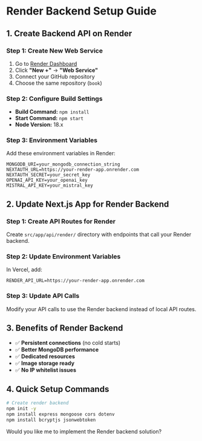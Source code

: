 # Render Backend Setup Guide

## 1. Create Backend API on Render

### Step 1: Create New Web Service
1. Go to [Render Dashboard](https://dashboard.render.com)
2. Click **"New +"** → **"Web Service"**
3. Connect your GitHub repository
4. Choose the same repository (`book`)

### Step 2: Configure Build Settings
- **Build Command:** `npm install`
- **Start Command:** `npm start`
- **Node Version:** 18.x

### Step 3: Environment Variables
Add these environment variables in Render:
```
MONGODB_URI=your_mongodb_connection_string
NEXTAUTH_URL=https://your-render-app.onrender.com
NEXTAUTH_SECRET=your_secret_key
OPENAI_API_KEY=your_openai_key
MISTRAL_API_KEY=your_mistral_key
```

## 2. Update Next.js App for Render Backend

### Step 1: Create API Routes for Render
Create `src/app/api/render/` directory with endpoints that call your Render backend.

### Step 2: Update Environment Variables
In Vercel, add:
```
RENDER_API_URL=https://your-render-app.onrender.com
```

### Step 3: Update API Calls
Modify your API calls to use the Render backend instead of local API routes.

## 3. Benefits of Render Backend
- ✅ **Persistent connections** (no cold starts)
- ✅ **Better MongoDB performance**
- ✅ **Dedicated resources**
- ✅ **Image storage ready**
- ✅ **No IP whitelist issues**

## 4. Quick Setup Commands
```bash
# Create render backend
npm init -y
npm install express mongoose cors dotenv
npm install bcryptjs jsonwebtoken
```

Would you like me to implement the Render backend solution?
